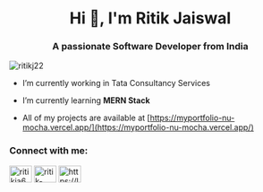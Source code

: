 <h1 align="center">Hi 👋, I'm Ritik Jaiswal</h1>
<h3 align="center">A passionate Software Developer from India</h3>

<p align="left"> <img src="https://komarev.com/ghpvc/?username=ritikj22&label=Profile%20views&color=0e75b6&style=flat" alt="ritikj22" /> </p>


-  I’m currently working in Tata Consultancy Services

-  I’m currently learning **MERN Stack**

-  All of my projects are available at [https://myportfolio-nu-mocha.vercel.app/](https://myportfolio-nu-mocha.vercel.app/)

<h3 align="left">Connect with me:</h3>
<p align="left">
<a href="https://twitter.com/ritikja62967785" target="blank"><img align="center" src="https://raw.githubusercontent.com/rahuldkjain/github-profile-readme-generator/master/src/images/icons/Social/twitter.svg" alt="ritikja62967785" height="30" width="40" /></a>
<a href="https://linkedin.com/in/ritik-jaiswal-36a735153" target="blank"><img align="center" src="https://raw.githubusercontent.com/rahuldkjain/github-profile-readme-generator/master/src/images/icons/Social/linked-in-alt.svg" alt="ritik-jaiswal-36a735153" height="30" width="40" /></a>
<a href="https://www.leetcode.com/https://leetcode.com/ritikjaiswal148/" target="blank"><img align="center" src="https://raw.githubusercontent.com/rahuldkjain/github-profile-readme-generator/master/src/images/icons/Social/leet-code.svg" alt="https://leetcode.com/ritikjaiswal148/" height="30" width="40" /></a>
</p>







